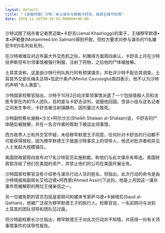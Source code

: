 ```yaml
---
layout: default
title: "《金融时报》沙特：承认谋杀与肢解卡舒吉，强调王储不知情"
date: 2018-11-16T09:28:43.000000+08:00
---
```


沙特试图了结杀害记者贾迈勒•卡舒吉(Jamal Khashoggi)的案子，王储穆罕默德•本•萨勒曼(Mohammed bin Salman)得到开脱，但检方要求对参与谋杀的11名嫌犯中的5名判处死刑。

在沙特艰难应对近年最大外交危机之际，利雅得方面周四承认，卡舒吉上月在沙特驻伊斯坦布尔领事馆被强行制服、注射了药物，之后他的尸体被肢解。

土耳其坚称，这是由沙特行刑队执行的有预谋谋杀，并批评沙特不配合其调查。土耳其外交部长梅夫吕特•恰武什奥卢(Mevlut Cavusoglu)周四表示，他不认为沙特的声明“令人满意”。

沙特国家检察官指出，沙特于10月2日向涉案领事馆派遣了一个包括情报人员和法医专家在内的15人团队，目的是与卡舒吉谈判，说服他回国。但该小组与这名记者之间发生争吵，卡舒吉被注射镇静剂，因剂量过大致死。

沙特副检察长谢赫•沙兰•阿尔沙兰(Sheikh Shalaan al-Shalaan)说，卡舒吉的尸体随后被肢解，并在一名合作者的帮助下被运出领事馆。

西方政界人士和外交官怀疑，未经穆罕默德王子同意，任何针对卡舒吉的行动都不可能获得授权，因为穆罕默德王子就是沙特事实上的领导人，他还对批评者和异见人士发起大规模镇压。

美国财政部周四宣布对17名沙特官员实施制裁，称他们与此次谋杀有牵连。美国财政部冻结了他们在美国的资产，并禁止他们的公司在美国开展业务。

沙特国家检察官没有介绍参与谋杀行动人员的姓名，但指出，此次行动的命令是由沙特情报局副局长艾哈迈德•阿西里(Ahmed Assiri)下达的。他是上月因这一谋杀事件而被解职的两位王储亲信之一。

另一位被免职的官员包括皇家顾问和媒体专家萨乌德•卡赫塔尼(Saud al-Qahtani)，他被广泛视为穆罕默德王子的执行人。检察官说，一名前顾问与派到土耳其的团队领导和团队见过面。

但沙特副检察长沙兰指出，穆罕默德王子对此次行动并不知情，并获得一份有关领事馆事件的误导性报告。

